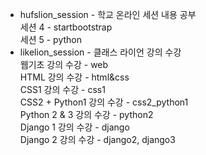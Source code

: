 * hufslion_session - 학교 온라인 세션 내용 공부  
    세션 4 - startbootstrap  
    세션 5 - python  
* likelion_session - 클래스 라이언 강의 수강  
    웹기초 강의 수강 - web   
    HTML 강의 수강 - html&css  
    CSS1 강의 수강 - css1  
    CSS2 + Python1 강의 수강 - css2_python1  
    Python 2 & 3 강의 수강 - python2  
    Django 1 강의 수강 - django  
    Django 2 강의 수강 - django2, django3    
    
